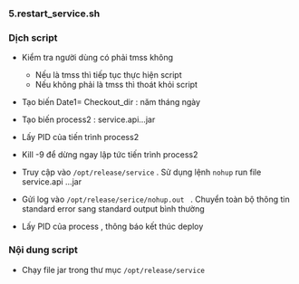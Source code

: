 ### 5.restart_service.sh

### Dịch script

- Kiểm tra người dùng có phải tmss không
	- Nếu là tmss thì tiếp tục thực hiện script
	- Nếu không phải là tmss thì thoát khỏi script

- Tạo biến Date1= Checkout_dir : năm tháng ngày
- Tạo biến process2 : service.api...jar
- Lấy PID của tiến trình process2
- Kill -9 để dừng ngay lập tức tiến trình process2
- Truy cập vào `/opt/release/service` . Sử dụng lệnh  ` nohup ` run file service.api ...jar
- Gửi log vào `/opt/release/serice/nohup.out ` . Chuyển toàn bộ thông tin standard error sang standard output bình thường
- Lấy PID của process , thông báo kết thúc deploy

### Nội dung script

- Chạy file jar trong thư mục `/opt/release/service `
